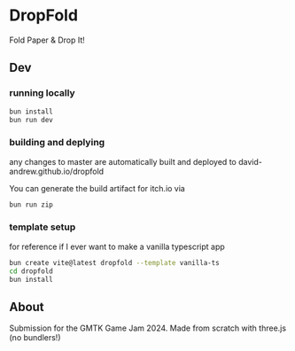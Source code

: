 # DropFold
Fold Paper & Drop It!

## Dev
### running locally

```bash
bun install
bun run dev
```

### building and deplying

any changes to master are automatically built and deployed to david-andrew.github.io/dropfold

You can generate the build artifact for itch.io via

```bash
bun run zip
```

### template setup

for reference if I ever want to make a vanilla typescript app
```bash
bun create vite@latest dropfold --template vanilla-ts
cd dropfold
bun install
```

## About
Submission for the GMTK Game Jam 2024. Made from scratch with three.js (no bundlers!)